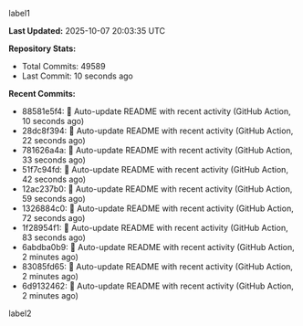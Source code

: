 
label1 
<!-- ACTIVITY_START -->
**Last Updated:** 2025-10-07 20:03:35 UTC

**Repository Stats:**
- Total Commits: 49589
- Last Commit: 10 seconds ago

**Recent Commits:**
- 88581e5f4: 🤖 Auto-update README with recent activity (GitHub Action, 10 seconds ago)
- 28dc8f394: 🤖 Auto-update README with recent activity (GitHub Action, 22 seconds ago)
- 781626a4a: 🤖 Auto-update README with recent activity (GitHub Action, 33 seconds ago)
- 51f7c94fd: 🤖 Auto-update README with recent activity (GitHub Action, 42 seconds ago)
- 12ac237b0: 🤖 Auto-update README with recent activity (GitHub Action, 59 seconds ago)
- 1326884c0: 🤖 Auto-update README with recent activity (GitHub Action, 72 seconds ago)
- 1f28954f1: 🤖 Auto-update README with recent activity (GitHub Action, 83 seconds ago)
- 6abdba0b9: 🤖 Auto-update README with recent activity (GitHub Action, 2 minutes ago)
- 83085fd65: 🤖 Auto-update README with recent activity (GitHub Action, 2 minutes ago)
- 6d9132462: 🤖 Auto-update README with recent activity (GitHub Action, 2 minutes ago)
<!-- ACTIVITY_END -->

label2
